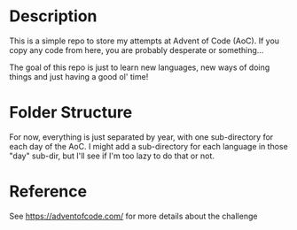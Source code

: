 # Description
This is a simple repo to store my attempts at Advent of Code (AoC). If you copy any code from here, you are probably desperate or something... 

The goal of this repo is just to learn new languages, new ways of doing things and just having a good ol' time!

# Folder Structure
For now, everything is just separated by year, with one sub-directory for each day of the AoC. I might add a sub-directory for each language in those "day" sub-dir, but I'll see if I'm too lazy to do that or not.

# Reference
See https://adventofcode.com/ for more details about the challenge

